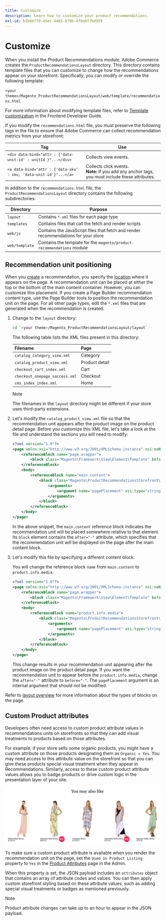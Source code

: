 ```yaml
---
title: Customize
description: Learn how to customize your product recommendations.
exl-id: b1b8e770-45ec-4403-b79b-4f0a9f7bd959
---
```

# Customize

When you install the Product Recommendations module, Adobe Commerce creates the `ProductRecommendationsLayout` directory. This directory contains template files that you can customize to change how the recommendations appear on your storefront. Specifically, you can modify or override the following template:

`<your theme>/Magento_ProductRecommendationsLayout/web/template/recommendations.html`

For more information about modifying template files, refer to [Template customization](https://developer.adobe.com/commerce/frontend-core/guide/templates/walkthrough/) in the Frontend Developer Guide.

If you modify the `recommendations.html` file, you must preserve the following tags in the file to ensure that Adobe Commerce can collect recommendation metrics from your storefront:

|Tag|Use|
|---|---|
|`<div data-bind="attr : {'data-unit-id' : unitId }"...</div>`| Collects view events.|
|`<a data-bind="attr : {'data-sku' : sku, 'data-unit-id'}"...</a>`| Collects click events. <br/>**Note:** If you add any anchor tags, you must include these attributes.|

In addition to the `recommendations.html` file, the `ProductRecommendationsLayout` directory contains the following subdirectories:

|Directory|Purpose|
|---|---|
|`layout`|Contains `*.xml` files for each page type|
|`templates`|Contains files that call the fetch and render scripts|
|`web/js`|Contains the JavaScript files that fetch and render recommendations for your store|
|`web/template`|Contains the template for the `magento/product-recommendations` module|

## Recommendation unit positioning

When you [create](create.md) a recommendation, you specify the [location](placement.md) where it appears on the page. A recommendation unit can be placed at either the top or the bottom of the main content container. However, you can customize this placement. If you create a Page Builder recommendation content type, use the Page Builder tools to position the recommendation unit on the page. For all other page types, edit the `*.xml` files that are generated when the recommendation is created.

1. Change to the `layout` directory:

    ```bash
    cd `<your theme>/Magento_ProductRecommendationsLayout/layout`
    ```

    The following table lists the XML files present in this directory:

    |Filename|Page|
    |---|---|
    |`catalog_category_view.xml`|Category|
    |`catalog_product_view.xml`|Product detail|
    |`checkout_cart_index.xml`|Cart|
    |`checkout_onepage_success.xml`|Checkout|
    |`cms_index_index.xml`|Home|

    >[!NOTE]
    >
    >The filenames in the `layout` directory might be different if your store uses third-party extensions.

1. Let's modify the `catalog_product_view.xml` file so that the recommendation unit appears after the product image on the product detail page. Before you customize this XML file, let's take a look at the file and understand the sections you will need to modify:

    ```xml
    <?xml version="1.0"?>
    <page xmlns:xsi="http://www.w3.org/2001/XMLSchema-instance" xsi:noNamespaceSchemaLocation="urn:magento:framework:View/Layout/etc/page_configuration.xsd">
        <referenceBlock name="page.wrapper">
            <block class="Magento\Framework\View\Element\Template" before="-" name="product_recommendations_fetcher" template="Magento_ProductRecommendationsStorefront::fetcher.phtml" />
        </referenceBlock>
        <body>
            <referenceBlock name="main.content">
                <block class="Magento\ProductRecommendationsStorefront\Block\Renderer" after="-" name="product_recommendations_product_below_content" template="Magento_ProductRecommendationsStorefront::renderer.phtml">
                    <arguments>
                        <argument name="pagePlacement" xsi:type="string">below-main-content</argument>
                    </arguments>
                </block>
            </referenceBlock>
        </body>
    </page>
    ```

    In the above snippet, the `main.content` reference block indicates the recommendation unit will be placed somewhere relative to that element. Its `block` element contains the `after="-"` attribute, which specifies that the recommendation unit will be displayed on the page after the main content block.

1. Let's modify this file by specifying a different content block.

    You will change the reference block `name` from `main.content` to `product.info.media`.

    ```xml
    <?xml version="1.0"?>
    <page xmlns:xsi="http://www.w3.org/2001/XMLSchema-instance" xsi:noNamespaceSchemaLocation="urn:magento:framework:View/Layout/etc/page_configuration.xsd">
        <referenceBlock name="page.wrapper">
            <block class="Magento\Framework\View\Element\Template" before="-" name="product_recommendations_fetcher" template="Magento_ProductRecommendationsStorefront::fetcher.phtml" />
        </referenceBlock>
        <body>
            <referenceBlock name="product.info.media">
                <block class="Magento\ProductRecommendationsStorefront\Block\Renderer" after="-" name="product_recommendations_product_below_content" template="Magento_ProductRecommendationsStorefront::renderer.phtml">
                    <arguments>
                        <argument name="pagePlacement" xsi:type="string">below-main-content</argument>
                    </arguments>
                </block>
            </referenceBlock>
        </body>
    </page>
    ```

    This change results in your recommendation unit appearing after the product image on the product detail page. If you want the recommendation unit to appear before the `product.info.media`, change the `after="-"` attribute to `before="-"`. The `pagePlacement` argument is an internal argument that should not be modified.

Refer to [layout overview](https://developer.adobe.com/commerce/frontend-core/guide/layouts/) for more information about the types of blocks on the page.

## Custom Product attributes

Developers often need access to custom product attribute values in recommendations units on storefronts so that they can add visual treatments to products based on those attributes.

For example, if your store sells some organic products, you might have a custom attribute on those products designating them as `Organic = Yes`. You may need access to this attribute value on the storefront so that you can give these products special visual treatment when they appear in Recommendations. Similarly, access to these custom product attribute values allows you to badge products or drive custom logic in the presentation layer of your site.

![Add Badge](assets/unit-custom.png)

To make sure a custom product attribute is available when you render the recommendation unit on the page, set the `Used in Product Listing` property to `Yes` in the [Product Attributes](https://experienceleague.adobe.com/docs/commerce-admin/catalog/product-attributes/create/attribute-product-create.html) page in the Admin.

When this property is set, the JSON payload includes an `attributes` object that contains an array of attribute codes and values. You can then apply custom storefront styling based on these attribute values, such as adding special visual treatments or badges as mentioned previously.

>[!NOTE]
>
>Product attribute changes can take up to an hour to appear in the JSON payload.

